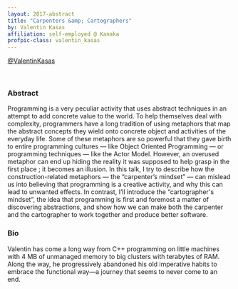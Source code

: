 ```yaml
---
layout: 2017-abstract
title: "Carpenters &amp; Cartographers"
by: Valentin Kasas
affiliation: self-employed @ Kanaka
profpic-class: valentin_kasas
---
```


[@ValentinKasas](https://twitter.com/ValentinKasas)

<br/>

### Abstract

Programming is a very peculiar activity that uses abstract techniques in an attempt to add concrete value to the world.   To help themselves deal with complexity, programmers have a long tradition of using metaphors that map the abstract concepts they wield onto concrete object and activities of the everyday life. Some of these metaphors are so powerful that they gave birth to entire programming cultures — like Object Oriented Programming — or programming techniques — like the Actor Model. However, an overused metaphor can end up hiding the reality it was supposed to help grasp in the first place ; it becomes an illusion. In this talk, I try to describe how the construction-related metaphors — the “carpenter’s mindset” — can mislead us into believing that programming is a creative activity, and why this can lead to unwanted effects. In contrast, I’ll introduce the “cartographer's mindset”, the idea that programming is first and foremost a matter of discovering abstractions, and show how we can make both the carpenter and the cartographer to work together and produce better software.

### Bio

Valentin has come a long way from C++ programming on little machines with 4 MB of unmanaged memory to big clusters with terabytes of RAM. Along the way, he progressively abandoned his old imperative habits to embrace the functional way—a journey that seems to never come to an end.

